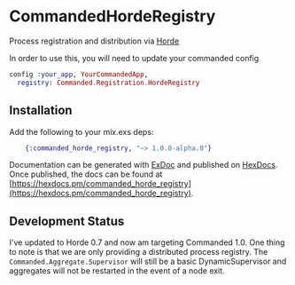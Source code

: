 
# CommandedHordeRegistry

  Process registration and distribution via [Horde](https://github.com/derekkraan/horde)

  In order to use this, you will need to update your commanded config

  ```elixir
  config :your_app, YourCommandedApp,
    registry: Commanded.Registration.HordeRegistry
  ```


## Installation

Add the following to your mix.exs deps:

```elixir
    {:commanded_horde_registry, "~> 1.0.0-alpha.0"}
```

Documentation can be generated with [ExDoc](https://github.com/elixir-lang/ex_doc)
and published on [HexDocs](https://hexdocs.pm). Once published, the docs can
be found at [https://hexdocs.pm/commanded_horde_registry](https://hexdocs.pm/commanded_horde_registry).


## Development Status

I've updated to Horde 0.7 and now am targeting Commanded 1.0. One thing to note
is that we are only providing a distributed process registry. The
`Commanded.Aggregate.Supervisor` will still be a basic DynamicSupervisor and
aggregates will not be restarted in the event of a node exit.

